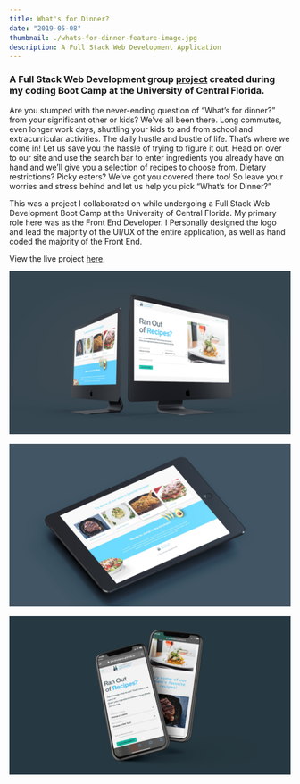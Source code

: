 ```yaml
---
title: What's for Dinner?
date: "2019-05-08"
thumbnail: ./whats-for-dinner-feature-image.jpg
description: A Full Stack Web Development Application
---
```


### A Full Stack Web Development group [project](https://github.com/valiantcreative33/whats-for-dinner) created during my coding Boot Camp at the University of Central Florida.

Are you stumped with the never-ending question of “What’s for dinner?” from your significant other or kids? We’ve all been there. Long commutes, even longer work days, shuttling your kids to and from school and extracurricular activities. The daily hustle and bustle of life. That’s where we come in! Let us save you the hassle of trying to figure it out. Head on over to our site and use the search bar to enter ingredients you already have on hand and we’ll give you a selection of recipes to choose from. Dietary restrictions? Picky eaters? We’ve got you covered there too! So leave your worries and stress behind and let us help you pick “What’s for Dinner?”

This was a project I collaborated on while undergoing a Full Stack Web Development Boot Camp at the University of Central Florida. My primary role here was as the Front End Developer. I Personally designed the logo and lead the majority of the UI/UX of the entire application, as well as hand coded the majority of the Front End.

View the live project [here](https://deckiedevs.github.io/whats-for-dinner/).

<div class="kg-card kg-image-card kg-width-full">

![Darkness](./whats-for-dinner-iMac-mockup.jpg)

</div>

<div class="kg-card kg-image-card kg-width-full">

![Darkness](./whats-for-dinner-iPad-mockup.jpg)

</div>

<div class="kg-card kg-image-card kg-width-full">

![Darkness](./whats-for-dinner-iPhones-mockup.jpg)

</div>
